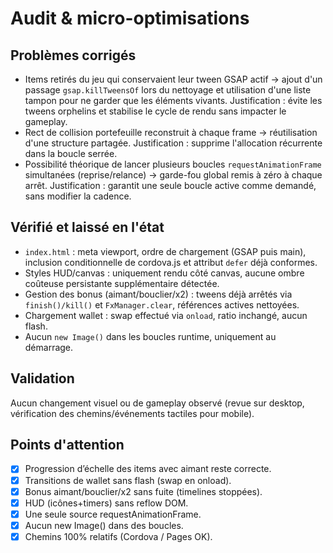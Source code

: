 # Audit & micro-optimisations

## Problèmes corrigés
- Items retirés du jeu qui conservaient leur tween GSAP actif → ajout d'un passage `gsap.killTweensOf` lors du nettoyage et utilisation d'une liste tampon pour ne garder que les éléments vivants. Justification : évite les tweens orphelins et stabilise le cycle de rendu sans impacter le gameplay.
- Rect de collision portefeuille reconstruit à chaque frame → réutilisation d'une structure partagée. Justification : supprime l'allocation récurrente dans la boucle serrée.
- Possibilité théorique de lancer plusieurs boucles `requestAnimationFrame` simultanées (reprise/relance) → garde-fou global remis à zéro à chaque arrêt. Justification : garantit une seule boucle active comme demandé, sans modifier la cadence.

## Vérifié et laissé en l'état
- `index.html` : meta viewport, ordre de chargement (GSAP puis main), inclusion conditionnelle de cordova.js et attribut `defer` déjà conformes.
- Styles HUD/canvas : uniquement rendu côté canvas, aucune ombre coûteuse persistante supplémentaire détectée.
- Gestion des bonus (aimant/bouclier/x2) : tweens déjà arrêtés via `finish()/kill()` et `FxManager.clear`, références actives nettoyées.
- Chargement wallet : swap effectué via `onload`, ratio inchangé, aucun flash.
- Aucun `new Image()` dans les boucles runtime, uniquement au démarrage.

## Validation
Aucun changement visuel ou de gameplay observé (revue sur desktop, vérification des chemins/événements tactiles pour mobile).

## Points d'attention
- [x] Progression d’échelle des items avec aimant reste correcte.
- [x] Transitions de wallet sans flash (swap en onload).
- [x] Bonus aimant/bouclier/x2 sans fuite (timelines stoppées).
- [x] HUD (icônes+timers) sans reflow DOM.
- [x] Une seule source requestAnimationFrame.
- [x] Aucun new Image() dans des boucles.
- [x] Chemins 100% relatifs (Cordova / Pages OK).
